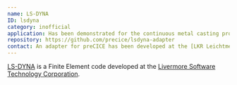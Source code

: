 ```yaml
---
name: LS-DYNA
ID: lsdyna
category: inofficial
application: Has been demonstrated for the continuous metal casting process.
repository: https://github.com/precice/lsdyna-adapter
contact: An adapter for preCICE has been developed at the [LKR Leichtmetallkompetenzzentrum Ranshofen GmbH](https://www.ait.ac.at/lkr) and a guide to make your own adapter is available on GitHub.
---
```


[LS-DYNA](http://www.lstc.com/products/ls-dyna) is a Finite Element code developed at the [Livermore Software Technology Corporation](http://www.lstc.com/).
